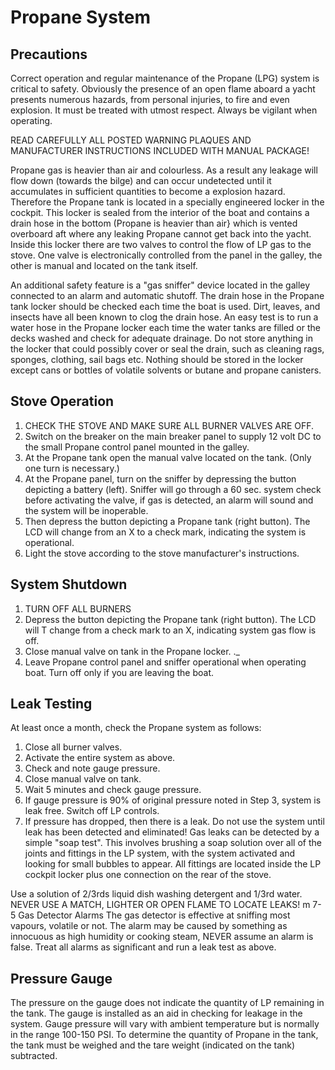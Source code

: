 # Propane System

## Precautions

Correct operation and regular maintenance of the Propane (LPG) system is critical to safety. Obviously the presence of an open flame aboard a yacht presents numerous hazards, from personal injuries, to fire and even explosion. It must be treated with utmost respect. Always be vigilant when operating.

READ CAREFULLY ALL POSTED WARNING PLAQUES AND MANUFACTURER INSTRUCTIONS INCLUDED WITH MANUAL PACKAGE!

Propane gas is heavier than air and colourless. As a result any leakage will flow down (towards the bilge) and can occur undetected until it accumulates in sufficient quantities to become a explosion hazard. Therefore the Propane tank is located in a specially engineered locker in the cockpit. This locker is sealed from the interior of the boat and contains a drain hose in the bottom (Propane is heavier than air} which is vented overboard aft where any leaking Propane cannot get back into the yacht. Inside this locker there are two valves to control the flow of LP gas to the stove. One valve is electronically controlled from the panel in the galley, the other is manual and located on the tank itself.

An additional safety feature is a "gas sniffer" device located in the galley connected to an alarm and automatic shutoff.
The drain hose in the Propane tank locker should be checked each time the boat is used. Dirt, leaves, and insects have all been known to clog the drain hose. An easy test is to run a water hose in the Propane locker each time the water tanks are filled or the decks washed and check for adequate drainage. Do not store anything in the locker that could possibly cover or seal the drain, such as cleaning rags, sponges, clothing, sail bags etc. Nothing should be stored in the locker except cans or bottles of volatile solvents or butane and propane canisters.

## Stove Operation

1. CHECK THE STOVE AND MAKE SURE ALL BURNER VALVES ARE OFF.
2. Switch on the breaker on the main breaker panel to supply 12 volt DC to the small Propane control panel mounted in the galley.
3. At the Propane tank open the manual valve located on the tank. (Only one turn is necessary.)
4. At the Propane panel, turn on the sniffer by depressing the button depicting a
battery (left). Sniffer will go through a 60 sec. system check before activating the valve, if gas is detected, an alarm will sound and the system will be inoperable.
5. Then depress the button depicting a Propane tank (right button). The LCD will change from an X to a check mark, indicating the system is operational.
6. Light the stove according to the stove manufacturer's instructions.

## System Shutdown

1. TURN OFF ALL BURNERS
2. Depress the button depicting the Propane tank (right button). The LCD will T
change from a check mark to an X, indicating system gas flow is off.
3. Close manual valve on tank in the Propane locker. ._
4. Leave Propane control panel and sniffer operational when operating boat. Turn off only if you are leaving the boat.

## Leak Testing

At least once a month, check the Propane system as follows:  

1. Close all burner valves.
2. Activate the entire system as above.
3. Check and note gauge pressure.
4. Close manual valve on tank.
5. Wait 5 minutes and check gauge pressure.
6. If gauge pressure is 90% of original pressure noted in Step 3, system is leak free. Switch off LP controls.
7. If pressure has dropped, then there is a leak. Do not use the system until leak has been detected and eliminated! Gas leaks can be detected by a simple "soap test". This involves brushing a soap solution over all of the joints and fittings in the LP system, with the system activated and looking for small bubbles to appear. All fittings are located inside the LP cockpit locker plus one connection on the rear of the stove.

Use a  solution of 2/3rds liquid dish washing detergent and 1/3rd water.
NEVER USE A MATCH, LIGHTER OR OPEN FLAME TO LOCATE LEAKS! m 7-5 Gas Detector Alarms
The gas detector is effective at sniffing most vapours, volatile or not. The alarm may be caused by something as innocuous as high humidity or cooking steam, NEVER assume an alarm is false. Treat all alarms as significant and run a leak test as above.

## Pressure Gauge

The pressure on the gauge does not indicate the quantity of LP remaining in the tank. The gauge is installed as an aid in checking for leakage in the system. Gauge pressure will vary with ambient temperature but is normally in the range 100-150 PSI. To determine the quantity of Propane in the tank, the tank must be weighed and the tare weight (indicated on the tank) subtracted.
